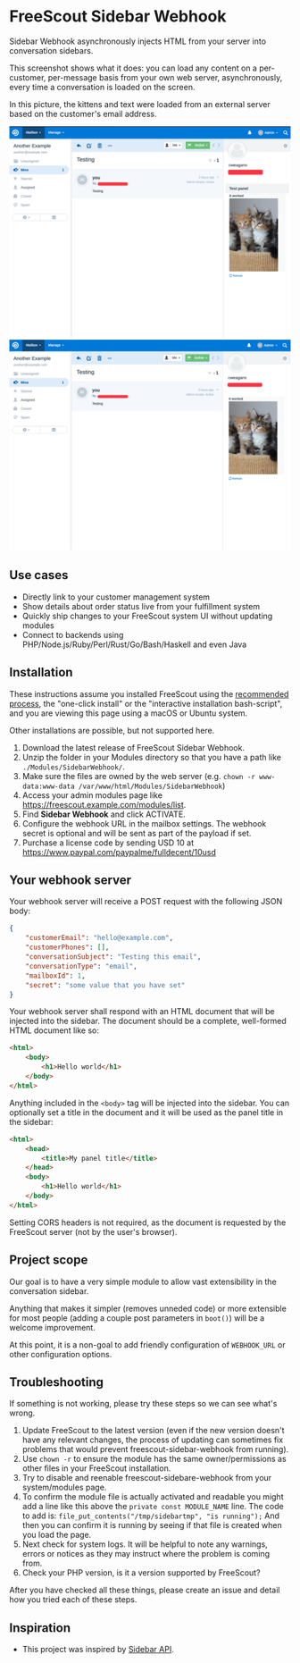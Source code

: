 # FreeScout Sidebar Webhook

Sidebar Webhook asynchronously injects HTML from your server into conversation sidebars.

This screenshot shows what it does: you can load any content on a per-customer, per-message basis from your own web server, asynchronously, every time a conversation is loaded on the screen.

In this picture, the kittens and text were loaded from an external server based on the customer's email address.

![with title](sidebar-with-title.png)
![without title](sidebar-without-title.png)

## Use cases

- Directly link to your customer management system
- Show details about order status live from your fulfillment system
- Quickly ship changes to your FreeScout system UI without updating modules
- Connect to backends using PHP/Node.js/Ruby/Perl/Rust/Go/Bash/Haskell and even Java

## Installation

These instructions assume you installed FreeScout using the [recommended process](https://github.com/freescout-helpdesk/freescout/wiki/Installation-Guide), the "one-click install" or the "interactive installation bash-script", and you are viewing this page using a macOS or Ubuntu system.

Other installations are possible, but not supported here.

1. Download the latest release of FreeScout Sidebar Webhook.
2. Unzip the folder in your Modules directory so that you have a path like `./Modules/SidebarWebhook/`.
3. Make sure the files are owned by the web server (e.g. `chown -r www-data:www-data /var/www/html/Modules/SidebarWebhook`)
4. Access your admin modules page like https://freescout.example.com/modules/list.
5. Find **Sidebar Webhook** and click ACTIVATE.
6. Configure the webhook URL in the mailbox settings. The webhook secret is optional and will be sent as part of the payload if set.
7. Purchase a license code by sending USD 10 at https://www.paypal.com/paypalme/fulldecent/10usd

## Your webhook server

Your webhook server will receive a POST request with the following JSON body:
```json
{
    "customerEmail": "hello@example.com",
    "customerPhones": [],
    "conversationSubject": "Testing this email",
    "conversationType": "email",
    "mailboxId": 1,
    "secret": "some value that you have set"
}
```

Your webhook server shall respond with an HTML document that will be injected into the sidebar. The document should be a complete, well-formed HTML document like so:

```html
<html>
    <body>
        <h1>Hello world</h1>
    </body>
</html>
```

Anything included in the `<body>` tag will be injected into the sidebar. You can optionally set a title in the document and it will be used as the panel title in the sidebar:

```html
<html>
    <head>
        <title>My panel title</title>
    </head>
    <body>
        <h1>Hello world</h1>
    </body>
</html>
```
Setting CORS headers is not required, as the document is requested by the FreeScout server (not by the user's browser).

## Project scope

Our goal is to have a very simple module to allow vast extensibility in the conversation sidebar.

Anything that makes it simpler (removes unneded code) or more extensible for most people (adding a couple post parameters in `boot()`) will be a welcome improvement.

At this point, it is a non-goal to add friendly configuration of `WEBHOOK_URL` or other configuration options.

## Troubleshooting

If something is not working, please try these steps so we can see what's wrong.

1. Update FreeScout to the latest version (even if the new version doesn't have any relevant changes, the process of updating can sometimes fix problems that would prevent freescout-sidebar-webhook from running).
2. Use `chown -r` to ensure the module has the same owner/permissions as other files in your FreeScout installation.
3. Try to disable and reenable freescout-sidebare-webhook from your system/modules page.
4. To confirm the module file is actually activated and readable you might add a line like this above the `private const MODULE_NAME` line. The code to add is: `file_put_contents("/tmp/sidebartmp", "is running");` And then you can confirm it is running by seeing if that file is created when you load the page.
5. Next check for system logs. It will be helpful to note any warnings, errors or notices as they may instruct where the problem is coming from.
6. Check your PHP version, is it a version supported by FreeScout?

After you have checked all these things, please create an issue and detail how you tried each of these steps.

## Inspiration

* This project was inspired by [Sidebar API](https://scoutdevs.com/downloads/sidebar-api/).

